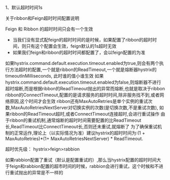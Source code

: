 1、默认超时时间1s

关于ribbon和Feign超时时间配置说明

Feign 和 Ribbon 的超时时间只会有一个生效
 - 当我们没有显式配feign的超时时间的是时候，如果配置了ribbon的超时时间，则只有这个配置会生效，feign默认的1s超时无效
 - 如果我们feign和ribbon的超时时间都配置了，会以feign配置的为准



如果hystrix.command.default.execution.timeout.enabled为true,则会有两个执行方法超时的配置,一个就是ribbon的ReadTimeout,一个就是熔断器hystrix的timeoutInMilliseconds, 此时谁的值小谁生效
如果hystrix.command.default.execution.timeout.enabled为false,则熔断器不进行超时熔断,而是根据ribbon的ReadTimeout抛出的异常而熔断,也就是取决于ribbon
ribbon的ConnectTimeout,配置的是请求服务的超时时间,除非服务找不到,或者网络原因,这个时间才会生效
ribbon还有MaxAutoRetries是单个实例的重试次数,MaxAutoRetriesNextServer对切换实例的次数(是切换次数,不是重试次数), 如果ribbon的ReadTimeout超时,或者ConnectTimeout连接超时,会进行重试操作
由于ribbon的重试机制,通常熔断的超时时间需要配置的比ReadTimeout长,ReadTimeout比ConnectTimeout长,否则还未重试,就熔断了
为了确保重试机制的正常运作,理论上（以实际情况为准）建议hystrix的超时时间为:(1 + MaxAutoRetries)*(1+ MaxAutoRetriesNextServer) * ReadTimeout.


超时优先级：
hystrix>feign>rabbion

如果rabbion配置了重试（默认是配置重试的）,那么当hystrix配置的超时时间大于feign和rabbion配置的超市时间的时候，rabbion会进行重试，这个时候和不进行重试抛出的异常是不一样的